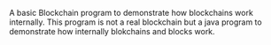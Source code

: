 A basic Blockchain program to demonstrate how blockchains work internally.
This program is not a real blockchain but a java program to demonstrate how internally blokchains and blocks work.
